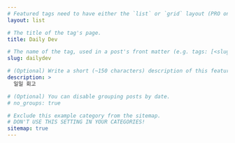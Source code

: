 ```yaml
---
# Featured tags need to have either the `list` or `grid` layout (PRO only).
layout: list

# The title of the tag's page.
title: Daily Dev

# The name of the tag, used in a post's front matter (e.g. tags: [<slug>]).
slug: dailydev

# (Optional) Write a short (~150 characters) description of this featured tag.
description: >
  일일 회고

# (Optional) You can disable grouping posts by date.
# no_groups: true

# Exclude this example category from the sitemap.
# DON'T USE THIS SETTING IN YOUR CATEGORIES!
sitemap: true
---
```

